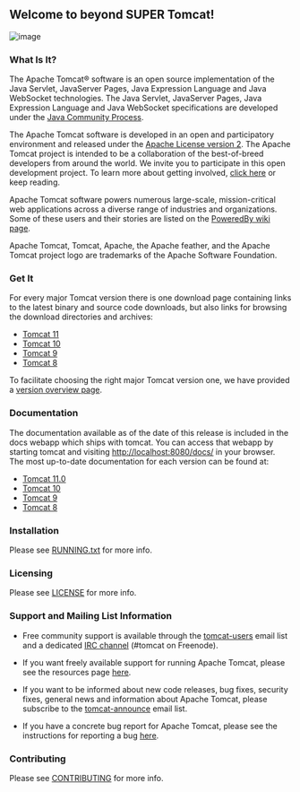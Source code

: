 ## Welcome to beyond SUPER Tomcat!

![image](https://github.com/beyond-sw-camp/be01-101/assets/62015109/07b838da-86b4-438f-958c-4631fb97a0f1)

### What Is It?

The Apache Tomcat® software is an open source implementation of the Java
Servlet, JavaServer Pages, Java Expression Language and Java WebSocket
technologies. The Java Servlet, JavaServer Pages, Java Expression Language and
Java WebSocket specifications are developed under the
[Java Community Process](https://jcp.org/en/introduction/overview).

The Apache Tomcat software is developed in an open and participatory
environment and released under the
[Apache License version 2](https://www.apache.org/licenses/). The Apache Tomcat
project is intended to be a collaboration of the best-of-breed developers from
around the world. We invite you to participate in this open development
project. To learn more about getting involved,
[click here](https://tomcat.apache.org/getinvolved.html) or keep reading.

Apache Tomcat software powers numerous large-scale, mission-critical web
applications across a diverse range of industries and organizations. Some of
these users and their stories are listed on the
[PoweredBy wiki page](https://cwiki.apache.org/confluence/display/TOMCAT/PoweredBy).

Apache Tomcat, Tomcat, Apache, the Apache feather, and the Apache Tomcat
project logo are trademarks of the Apache Software Foundation.

### Get It

For every major Tomcat version there is one download page containing
links to the latest binary and source code downloads, but also
links for browsing the download directories and archives:
- [Tomcat 11](https://tomcat.apache.org/download-11.cgi)
- [Tomcat 10](https://tomcat.apache.org/download-10.cgi)
- [Tomcat 9](https://tomcat.apache.org/download-90.cgi)
- [Tomcat 8](https://tomcat.apache.org/download-80.cgi)

To facilitate choosing the right major Tomcat version one, we have provided a
[version overview page](https://tomcat.apache.org/whichversion.html).

### Documentation

The documentation available as of the date of this release is
included in the docs webapp which ships with tomcat. You can access that webapp
by starting tomcat and visiting <http://localhost:8080/docs/> in your browser.
The most up-to-date documentation for each version can be found at:
- [Tomcat 11.0](https://tomcat.apache.org/tomcat-11.0-doc/)
- [Tomcat 10](https://tomcat.apache.org/tomcat-10.1-doc/)
- [Tomcat 9](https://tomcat.apache.org/tomcat-9.0-doc/)
- [Tomcat 8](https://tomcat.apache.org/tomcat-8.5-doc/)

### Installation

Please see [RUNNING.txt](RUNNING.txt) for more info.

### Licensing

Please see [LICENSE](LICENSE) for more info.

### Support and Mailing List Information

* Free community support is available through the
[tomcat-users](https://tomcat.apache.org/lists.html#tomcat-users) email list and
a dedicated [IRC channel](https://tomcat.apache.org/irc.html) (#tomcat on
Freenode).

* If you want freely available support for running Apache Tomcat, please see the
resources page [here](https://tomcat.apache.org/findhelp.html).

* If you want to be informed about new code releases, bug fixes,
security fixes, general news and information about Apache Tomcat, please
subscribe to the
[tomcat-announce](https://tomcat.apache.org/lists.html#tomcat-announce) email
list.

* If you have a concrete bug report for Apache Tomcat, please see the
instructions for reporting a bug
[here](https://tomcat.apache.org/bugreport.html).

### Contributing

Please see [CONTRIBUTING](CONTRIBUTING.md) for more info.
